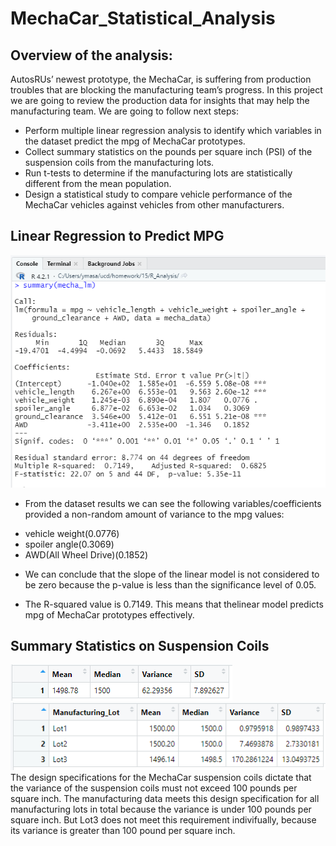 # MechaCar_Statistical_Analysis

## Overview of the analysis:
AutosRUs’ newest prototype, the MechaCar, is suffering from production troubles that are blocking the manufacturing team’s progress.
In this project we are going to review the production data for insights that may help the manufacturing team.
We are going to follow next steps:
* Perform multiple linear regression analysis to identify which variables in the dataset predict the mpg of MechaCar prototypes.  
* Collect summary statistics on the pounds per square inch (PSI) of the suspension coils from the manufacturing lots.  
* Run t-tests to determine if the manufacturing lots are statistically different from the mean population.  
* Design a statistical study to compare vehicle performance of the MechaCar vehicles against vehicles from other manufacturers.  

## Linear Regression to Predict MPG
![pic](https://github.com/ElenaMasarsky/MechaCar_Statistical_Analysis/blob/main/Images/linear_regression_summary.png)  
* From the dataset results we can see the following variables/coefficients provided a non-random amount of variance to the mpg values:  
 - vehicle weight(0.0776)  
 - spoiler angle(0.3069)  
 - AWD(All Wheel Drive)(0.1852)  

* We can conclude that the slope of the linear model is not considered to be zero because the p-value is less than the significance level of 0.05.

* The R-squared value is 0.7149. This means that thelinear model predicts mpg of MechaCar prototypes effectively.  
## Summary Statistics on Suspension Coils  
![pic](https://github.com/ElenaMasarsky/MechaCar_Statistical_Analysis/blob/main/Images/total_summary.png)  
![pic](https://github.com/ElenaMasarsky/MechaCar_Statistical_Analysis/blob/main/Images/lot_summary.png)  
The design specifications for the MechaCar suspension coils dictate that the variance of the suspension coils must not exceed 100 pounds per square inch.
The manufacturing data meets this design specification for all manufacturing lots in total because the variance is under 100 pounds per square inch.
But Lot3 does not meet this requirement indivifually, because its variance is greater than 100 pound per square inch.